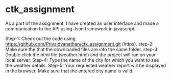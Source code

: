 # ctk_assignment
As a part of the assignment, I have created an user interface and made a communication to the API using Json framework in javascript. 

Step-1: Check out the code using https://github.com/Privaidyanathan/ctk_assignment.git (https).
step-2: Make sure the that the downloaded files are into the same folder.
step-3: Double click the html file (weather.html) and the project will run on your local server.
Step-4: Type the name of the city for which you want to see the weather details.
Step-5:	Your requested weather report will be displayed in the browser. Make sure that the entered city name is 	valid. 
